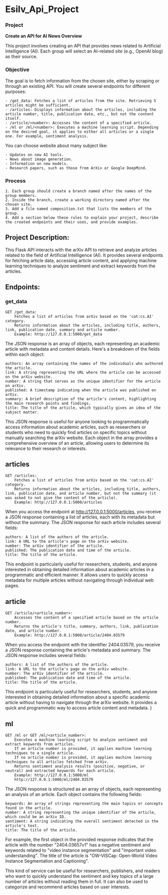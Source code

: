 # Esilv_Api_Project

### Project
**Create an API for AI News Overview**

This project involves creating an API that provides news related to Artificial Intelligence (AI). Each group will select an AI-related site (e.g., OpenAI blog) as their source.

### Objective

The goal is to fetch information from the chosen site, either by scraping or through an existing API. You will create several endpoints for different purposes:

    - /get_data: Fetches a list of articles from the site. Retrieving 5 articles might be sufficient.
    - /articles: Displays information about the articles, including the article number, title, publication date, etc., but not the content itself.
    - /article/<number>: Accesses the content of a specified article.
    - /ml or /ml/<number>: Executes a machine learning script. Depending on the desired goal, it applies to either all articles or a single one. For example, sentiment analysis.

You can choose website about many subject like:

    - Updates on new AI tools.
    - News about image generation.
    - Information on new models.
    - Research papers, such as those from ArXiv or Google DeepMind.

### Process

    1. Each group should create a branch named after the names of the group members.
    2. Inside the branch, create a working directory named after the chosen site.
    3. Add a file named composition.txt that lists the members of the group.
    4. Add a section below these rules to explain your project, describe the created endpoints and their uses, and provide examples.

## Project Description:

This Flask API interacts with the arXiv API to retrieve and analyze articles related to the field of Artificial Intelligence (AI). It provides several endpoints for fetching article data, accessing article content, and applying machine learning techniques to analyze sentiment and extract keywords from the articles.

## Endpoints:

### get_data

    GET /get_data:
        Fetches a list of articles from arXiv based on the 'cat:cs.AI' category.
        Returns information about the articles, including title, authors, link, publication date, summary and article number.
        Example: http://127.0.0.1:5000/get_data
The JSON response is an array of objects, each representing an academic article with metadata and content details. Here's a breakdown of the fields within each object:

    authors: An array containing the names of the individuals who authored the article.
    link: A string representing the URL where the article can be accessed on the arXiv website.
    number: A string that serves as the unique identifier for the article on arXiv.
    published: A timestamp indicating when the article was published on arXiv.
    summary: A brief description of the article's content, highlighting the main research points and findings.
    title: The title of the article, which typically gives an idea of the subject matter.

This JSON response is useful for anyone looking to programmatically access information about academic articles, such as researchers or students who need to quickly find articles on specific topics without manually searching the arXiv website. Each object in the array provides a comprehensive overview of an article, allowing users to determine its relevance to their research or interests.

## articles

    GET /articles:
        Fetches a list of articles from arXiv based on the 'cat:cs.AI' category.
        Returns information about the articles, including title, authors, link, publication date, and article number, but not the summary (it was asked to not give the content of the article).
        Example: http://127.0.0.1:5000/articles
When you access the endpoint at http://127.0.0.1:5000/articles, you receive a JSON response containing a list of articles, each with its metadata but without the summary. The JSON response for each article includes several fields:

    authors: A list of the authors of the article.
    link: A URL to the article's page on the arXiv website.
    number: The arXiv identifier of the article.
    published: The publication date and time of the article.
    title: The title of the article.

This endpoint is particularly useful for researchers, students, and anyone interested in obtaining detailed information about academic articles in a programmatic and efficient manner. It allows users to quickly access metadata for multiple articles without navigating through individual web pages.

## article

    GET /article/<article_number>:
        Accesses the content of a specified article based on the article number.
        Returns the article's title, summary, authors, link, publication date, and article number.
        Example: http://127.0.0.1:5000/article/2404.03579
When you access the endpoint with the identifier 2404.03579, you receive a JSON response containing the article's metadata and summary.
The JSON response includes several fields:

    authors: A list of the authors of the article.
    link: A URL to the article's page on the arXiv website.
    number: The arXiv identifier of the article.
    published: The publication date and time of the article.
    title: The title of the article.

This endpoint is particularly useful for researchers, students, and anyone interested in obtaining detailed information about a specific academic article without having to navigate through the arXiv website. It provides a quick and programmatic way to access article content and metadata.
}

## ml

    GET /ml or GET /ml/<article_number>:
        Executes a machine learning script to analyze sentiment and extract keywords from articles.
        If an article number is provided, it applies machine learning techniques to a single article.
        If no article number is provided, it applies machine learning techniques to all articles fetched from arXiv.
        Returns sentiment analysis results (positive, negative, or neutral) and extracted keywords for each article.
        Example: http://127.0.0.1:5000/ml
        http://127.0.0.1:5000/ml/2404.03579
The JSON response is structured as an array of objects, each representing an analysis of an article. Each object contains the following fields:

    keywords: An array of strings representing the main topics or concepts found in the article.
    number: A string representing the unique identifier of the article, which could be an arXiv ID.
    sentiment: A string indicating the overall sentiment detected in the article's text.
    title: The title of the article.

For example, the first object in the provided response indicates that the article with the number "2404.03657v1" has a negative sentiment and keywords related to "video instance segmentation" and "important video understanding". The title of the article is "OW-VISCap: Open-World Video Instance Segmentation and Captioning".

This kind of service can be useful for researchers, publishers, and readers who want to quickly understand the sentiment and key topics of a large number of articles without reading them in full. It can also be used to categorize and recommend articles based on user interests.
